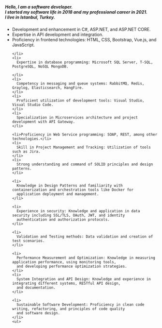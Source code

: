 <div>
  <h5>Hello, I am a software developer.<br>
    I started my software life in 2018 and my professional career in 2021.<br>
    I live in Istanbul, Turkey.</h5>
  <ul>
    <li>
      Development and enhancement in C#, ASP.NET, and ASP.NET CORE.
    </li>
    <li>
      Expertise in API development and integration.
    </li>
    <li>
      Proficiency in frontend technologies: HTML, CSS, Bootstrap, Vue.js, and JavaScript.

    </li>
    <li>
      Expertise in database programming: Microsoft SQL Server, T-SQL, PostgreSQL, NoSQL MongoDB.

    </li>
    <li>
      Competency in messaging and queue systems: RabbitMQ, Redis, Graylog, Elasticsearch, HangFire.
    </li>
    <li>
      Proficient utilization of development tools: Visual Studio, Visual Studio Code.
    </li>
    <li>
      Specialization in Microservices architecture and project development with API Gateway.
    </li>

    <li>Proficiency in Web Service programming: SOAP, REST, among other technologies.</li>
    <li>
      Skill in Project Management and Tracking: Utilization of tools such as Jira.
    </li>
    <li>
      Strong understanding and command of SOLID principles and design patterns.
    </li>

    <li>
      Knowledge in Design Patterns and familiarity with containerization and orchestration tools like Docker for
      application deployment and management.
    </li>

    <li>
      Experience in security: Knowledge and application in data security including SSL/TLS, OAuth, JWT, and identity
      authentication and authorization protocols.
    </li>

    <li>
      Validation and Testing methods: Data validation and creation of test scenarios.
    </li>

    <li>
      Performance Measurement and Optimization: Knowledge in measuring application performance, using monitoring tools,
      and developing performance optimization strategies.
    </li>
    <li>
      System Integration and API Design: Knowledge and experience in integrating different systems, RESTful API design,
      and documentation.
    </li>

    <li>
      Sustainable Software Development: Proficiency in clean code writing, refactoring, and principles of code quality
      and software design.
    </li>
    <ul>
</div>
